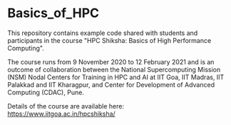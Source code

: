 # Basics_of_HPC

This repository contains example code shared with students and participants in the course "HPC Shiksha: Basics of High Performance Computing".

The course runs from 9 November 2020 to 12 February 2021 and is an outcome of collaboration between the National Supercomputing Mission (NSM) Nodal Centers for Training in HPC and AI at IIT Goa, IIT Madras, IIT Palakkad and IIT Kharagpur, and Center for Development of Advanced Computing (CDAC), Pune.

Details of the course are available here: https://www.iitgoa.ac.in/hpcshiksha/

